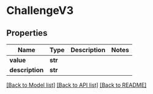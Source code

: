 # ChallengeV3

## Properties
Name | Type | Description | Notes
------------ | ------------- | ------------- | -------------
**value** | **str** |  | 
**description** | **str** |  | 

[[Back to Model list]](../README.md#documentation-for-models) [[Back to API list]](../README.md#documentation-for-api-endpoints) [[Back to README]](../README.md)


